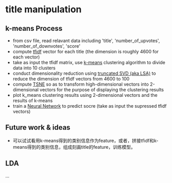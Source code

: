 # title manipulation

## k-means Process
* from csv file, read relavant data including 'title', 'number_of_upvotes', 'number_of_downvotes', 'score'
* compute [tfidf](http://scikit-learn.org/stable/modules/generated/sklearn.feature_extraction.text.TfidfVectorizer.html) vector for each title (the dimension is roughly 4600 for each vector)
* take as input the tfidf matrix, use [k-means](http://scikit-learn.org/stable/modules/generated/sklearn.cluster.KMeans.html) clustering algorithm to divide data into 10 clusters
* conduct dimensionality reduction using [truncated SVD (aka LSA)](http://scikit-learn.org/stable/modules/generated/sklearn.decomposition.TruncatedSVD.html) to reduce the dimension of tfidf vectors from 4600 to 100
* compute [TSNE](http://scikit-learn.org/stable/modules/generated/sklearn.manifold.TSNE.html) so as to transform high-dimensional vectors into 2-dimensional vectors for the purpose of displaying the clustering results
* plot k_means clustering results using 2-dimensional vectors and the results of k-means
* train a [Neural Network](http://scikit-learn.org/stable/modules/generated/sklearn.neural_network.MLPRegressor.html#sklearn.neural_network.MLPRegressor) to predict socre (take as input the supressed tfidf vectors)

## Future work & ideas
* 可以试试看用k-means得到的类别信息作为feature，或者，拼接tfidf和k-means得到的类别信息，组成刻画title的feature，训练模型。

## LDA
...
